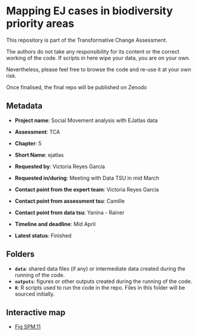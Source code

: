 # Mapping EJ cases in biodiversity priority areas

This repository is part of the Transformative Change Assessment.

The authors do not take any responsibility for its content or the correct working of the code. If scripts in here wipe your data, you are on your own.

Nevertheless, please feel free to browse the code and re-use it at your own risk. 

Once finalised, the final repo will be published on Zenodo 

## Metadata

- **Project name**: Social Movement analysis with EJatlas data
- **Assessment**: TCA
- **Chapter**: 5
- **Short Name**: ejatlas

- **Requested by**: Victoria Reyes Garcia
- **Requested in/during**: Meeting with Data TSU in mid March

- **Contact point from the expert team**: Victoria Reyes Garcia
- **Contact point from assessment tsu**: Camille
- **Contact point from data tsu**: Yanina - Rainer
- **Timeline and deadline**: Mid April
- **Latest status**: Finished

## Folders

- **`data`**: shared data files (if any) or intermediate data created during the running of the code.
- **`outputs`**: figures or other outputs created during the running of the code.
- **`R`**: R scripts used to run the code in the repo. Files in this folder will be sourced initially.

## Interactive map
- [Fig SPM.11](Fig_SPM_11_dynamic.html)